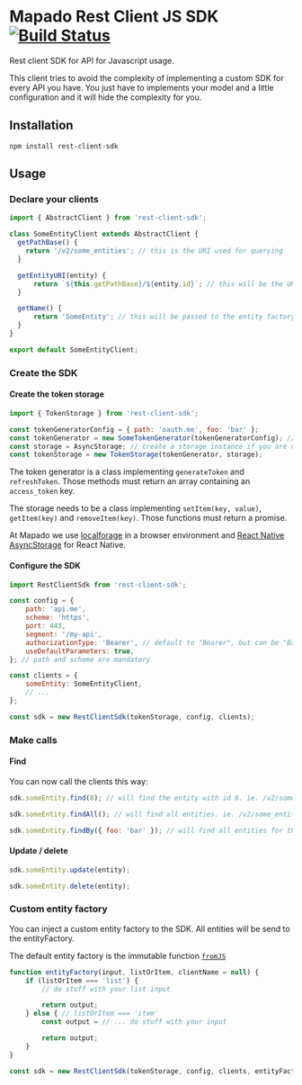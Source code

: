 Mapado Rest Client JS SDK [![Build Status](https://travis-ci.org/mapado/rest-client-js-sdk.svg?branch=master)](https://travis-ci.org/mapado/rest-client-js-sdk)
=================

Rest client SDK for API for Javascript usage.

This client tries to avoid the complexity of implementing a custom SDK for every API you have. You just have to implements your model and a little configuration and it will hide the complexity for you.

## Installation
`npm install rest-client-sdk`

## Usage

### Declare your clients
```js
import { AbstractClient } from 'rest-client-sdk';

class SomeEntityClient extends AbstractClient {
  getPathBase() {
    return '/v2/some_entities'; // this is the URI used for querying
  }

  getEntityURI(entity) {
      return `${this.getPathBase}/${entity.id}`; // this will be the URI used by update / delete script
  }

  getName() {
      return 'SomeEntity'; // this will be passed to the entity factory
  }
}

export default SomeEntityClient;
```

### Create the SDK
#### Create the token storage
```js
import { TokenStorage } from 'rest-client-sdk';

const tokenGeneratorConfig = { path: 'oauth.me', foo: 'bar' };
const tokenGenerator = new SomeTokenGenerator(tokenGeneratorConfig); // Some token generators are defined in `src/TokenGenerator/`
const storage = AsyncStorage; // create a storage instance if you are not on RN. In browser and node, localforage works fine
const tokenStorage = new TokenStorage(tokenGenerator, storage);
```
The token generator is a class implementing `generateToken` and `refreshToken`. 
Those methods must return an array containing an `access_token` key.

The storage needs to be a class implementing `setItem(key, value)`, `getItem(key)` and `removeItem(key)`. Those functions must return a promise.

At Mapado we use [localforage](http://mozilla.github.io/localForage/) in a browser environment and [React Native AsyncStorage](https://facebook.github.io/react-native/docs/asyncstorage.html) for React Native.

#### Configure the SDK
```js
import RestClientSdk from 'rest-client-sdk';

const config = {
    path: 'api.me',
    scheme: 'https',
    port: 443,
    segment: '/my-api',
    authorizationType: 'Bearer', // default to "Bearer", but can be "Basic" or anything
    useDefaultParameters: true,
}; // path and scheme are mandatory

const clients = {
    someEntity: SomeEntityClient,
    // ...
};

const sdk = new RestClientSdk(tokenStorage, config, clients);
```

### Make calls
#### Find
You can now call the clients this way: 
```js
sdk.someEntity.find(8); // will find the entity with id 8. ie. /v2/some_entities/8

sdk.someEntity.findAll(); // will find all entities. ie. /v2/some_entities

sdk.someEntity.findBy({ foo: 'bar' }); // will find all entities for the request: /v2/some_entities?foo=bar
```

#### Update / delete
```js
sdk.someEntity.update(entity);

sdk.someEntity.delete(entity);
```

### Custom entity factory
You can inject a custom entity factory to the SDK. All entities will be send to the entityFactory.

The default entity factory is the immutable function [`fromJS`](https://facebook.github.io/immutable-js/docs/#/fromJS)

```js
function entityFactory(input, listOrItem, clientName = null) {
    if (listOrItem === 'list') {
        // do stuff with your list input

        return output;
    } else { // listOrItem === 'item'
        const output = // ... do stuff with your input

        return output;
    }
}

const sdk = new RestClientSdk(tokenStorage, config, clients, entityFactory);
```
